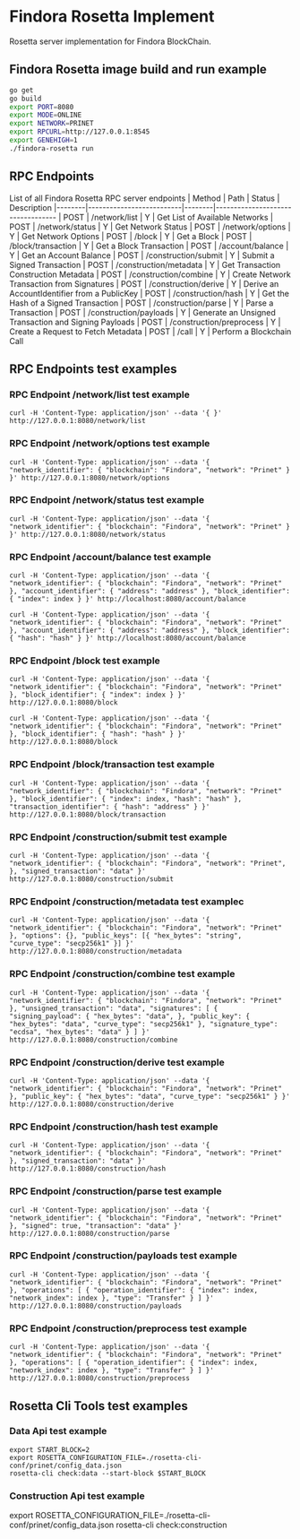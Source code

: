 # Findora Rosetta Implement
Rosetta server implementation for Findora BlockChain.

## Findora Rosetta image build and run example
```bash
go get
go build
export PORT=8080
export MODE=ONLINE
export NETWORK=PRINET
export RPCURL=http://127.0.0.1:8545 
export GENEHIGH=1
./findora-rosetta run
```


## RPC Endpoints
List of all Findora Rosetta RPC server endpoints
| Method | Path                     | Status | Description
|--------|--------------------------|--------|----------------------------------
| POST   | /network/list            | Y      | Get List of Available Networks
| POST   | /network/status          | Y      | Get Network Status
| POST   | /network/options         | Y      | Get Network Options
| POST   | /block                   | Y      | Get a Block
| POST   | /block/transaction       | Y      | Get a Block Transaction
| POST   | /account/balance         | Y      | Get an Account Balance
| POST   | /construction/submit     | Y      | Submit a Signed Transaction
| POST   | /construction/metadata   | Y      | Get Transaction Construction Metadata
| POST   | /construction/combine    | Y      | Create Network Transaction from Signatures
| POST   | /construction/derive     | Y      | Derive an AccountIdentifier from a PublicKey
| POST   | /construction/hash       | Y      | Get the Hash of a Signed Transaction
| POST   | /construction/parse      | Y      | Parse a Transaction
| POST   | /construction/payloads   | Y      | Generate an Unsigned Transaction and Signing Payloads
| POST   | /construction/preprocess | Y      | Create a Request to Fetch Metadata
| POST   | /call                    | Y      | Perform a Blockchain Call


## RPC Endpoints test examples
### RPC Endpoint /network/list test example
```
curl -H 'Content-Type: application/json' --data '{ }' http://127.0.0.1:8080/network/list
```
### RPC Endpoint /network/options test example
```
curl -H 'Content-Type: application/json' --data '{ "network_identifier": { "blockchain": "Findora", "network": "Prinet" } }' http://127.0.0.1:8080/network/options
```
### RPC Endpoint /network/status test example
```
curl -H 'Content-Type: application/json' --data '{ "network_identifier": { "blockchain": "Findora", "network": "Prinet" } }' http://127.0.0.1:8080/network/status
```
### RPC Endpoint /account/balance test example
```
curl -H 'Content-Type: application/json' --data '{ "network_identifier": { "blockchain": "Findora", "network": "Prinet" }, "account_identifier": { "address": "address" }, "block_identifier": { "index": index } }' http://localhost:8080/account/balance

curl -H 'Content-Type: application/json' --data '{ "network_identifier": { "blockchain": "Findora", "network": "Prinet" }, "account_identifier": { "address": "address" }, "block_identifier": { "hash": "hash" } }' http://localhost:8080/account/balance
```
### RPC Endpoint /block test example
```
curl -H 'Content-Type: application/json' --data '{ "network_identifier": { "blockchain": "Findora", "network": "Prinet" }, "block_identifier": { "index": index } }' http://127.0.0.1:8080/block

curl -H 'Content-Type: application/json' --data '{ "network_identifier": { "blockchain": "Findora", "network": "Prinet" }, "block_identifier": { "hash": "hash" } }' http://127.0.0.1:8080/block
```
### RPC Endpoint /block/transaction test example
```
curl -H 'Content-Type: application/json' --data '{ "network_identifier": { "blockchain": "Findora", "network": "Prinet" }, "block_identifier": { "index": index, "hash": "hash" }, "transaction_identifier": { "hash": "address" } }' http://127.0.0.1:8080/block/transaction
```
### RPC Endpoint /construction/submit test example
```
curl -H 'Content-Type: application/json' --data '{ "network_identifier": { "blockchain": "Findora", "network": "Prinet", }, "signed_transaction": "data" }' http://127.0.0.1:8080/construction/submit
```
### RPC Endpoint /construction/metadata test examplec
```
curl -H 'Content-Type: application/json' --data '{ "network_identifier": { "blockchain": "Findora", "network": "Prinet" }, "options": {}, "public_keys": [{ "hex_bytes": "string", "curve_type": "secp256k1" }] }' http://127.0.0.1:8080/construction/metadata
```
### RPC Endpoint /construction/combine test example
```
curl -H 'Content-Type: application/json' --data '{ "network_identifier": { "blockchain": "Findora", "network": "Prinet" }, "unsigned_transaction": "data", "signatures": [ { "signing_payload": { "hex_bytes": "data", }, "public_key": { "hex_bytes": "data", "curve_type": "secp256k1" }, "signature_type": "ecdsa", "hex_bytes": "data" } ] }' http://127.0.0.1:8080/construction/combine
```
### RPC Endpoint /construction/derive test example
```
curl -H 'Content-Type: application/json' --data '{ "network_identifier": { "blockchain": "Findora", "network": "Prinet" }, "public_key": { "hex_bytes": "data", "curve_type": "secp256k1" } }' http://127.0.0.1:8080/construction/derive
```
### RPC Endpoint /construction/hash test example
```
curl -H 'Content-Type: application/json' --data '{ "network_identifier": { "blockchain": "Findora", "network": "Prinet" }, "signed_transaction": "data" }' http://127.0.0.1:8080/construction/hash
```
### RPC Endpoint /construction/parse test example
```
curl -H 'Content-Type: application/json' --data '{ "network_identifier": { "blockchain": "Findora", "network": "Prinet" }, "signed": true, "transaction": "data" }' http://127.0.0.1:8080/construction/parse
```
### RPC Endpoint /construction/payloads test example
```
curl -H 'Content-Type: application/json' --data '{ "network_identifier": { "blockchain": "Findora", "network": "Prinet" }, "operations": [ { "operation_identifier": { "index": index, "network_index": index }, "type": "Transfer" } ] }' http://127.0.0.1:8080/construction/payloads
```
### RPC Endpoint /construction/preprocess test example
```
curl -H 'Content-Type: application/json' --data '{ "network_identifier": { "blockchain": "Findora", "network": "Prinet" }, "operations": [ { "operation_identifier": { "index": index, "network_index": index }, "type": "Transfer" } ] }' http://127.0.0.1:8080/construction/preprocess
```

## Rosetta Cli Tools test examples
### Data Api test example
```
export START_BLOCK=2
export ROSETTA_CONFIGURATION_FILE=./rosetta-cli-conf/prinet/config_data.json
rosetta-cli check:data --start-block $START_BLOCK
```

### Construction Api test example
export ROSETTA_CONFIGURATION_FILE=./rosetta-cli-conf/prinet/config_data.json
rosetta-cli check:construction